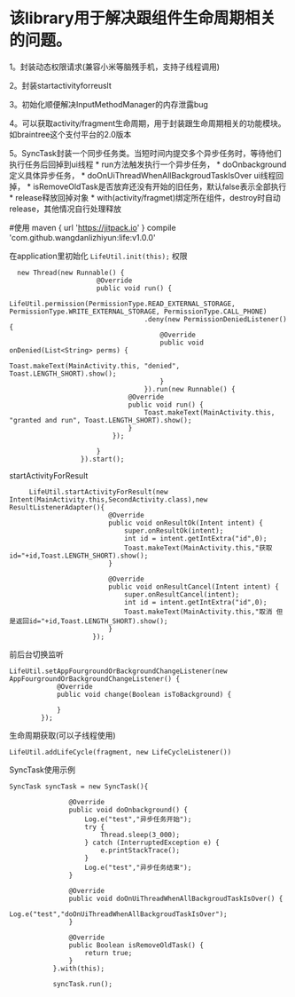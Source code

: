 # 该library用于解决跟组件生命周期相关的问题。
 1。封装动态权限请求(兼容小米等脑残手机，支持子线程调用)
 
 2。封装startactivityforreuslt
 
 3。初始化顺便解决InputMethodManager的内存泄露bug
 
 4。可以获取activity/fragment生命周期，用于封装跟生命周期相关的功能模块。如braintree这个支付平台的2.0版本
 
 5。SyncTask封装一个同步任务类。当短时间内提交多个异步任务时，等待他们执行任务后回掉到ui线程
    * run方法触发执行一个异步任务，
    * doOnbackground定义具体异步任务，
    * doOnUiThreadWhenAllBackgroudTaskIsOver ui线程回掉，
    * isRemoveOldTask是否放弃还没有开始的旧任务，默认false表示全部执行
    * release释放回掉对象
    * with(activity/fragmet)绑定所在组件，destroy时自动release，其他情况自行处理释放
 
 
#使用
maven { url 'https://jitpack.io' }
compile 'com.github.wangdanlizhiyun:life:v1.0.0'

 
 
 在application里初始化
    ```
        LifeUtil.init(this);
    ```
  权限
  
  ```
    new Thread(new Runnable() {
                        @Override
                        public void run() {
                            LifeUtil.permission(PermissionType.READ_EXTERNAL_STORAGE, PermissionType.WRITE_EXTERNAL_STORAGE, PermissionType.CALL_PHONE)
                                    .deny(new PermissionDeniedListener() {
                                        @Override
                                        public void onDenied(List<String> perms) {
                                            Toast.makeText(MainActivity.this, "denied", Toast.LENGTH_SHORT).show();
                                        }
                                    }).run(new Runnable() {
                                @Override
                                public void run() {
                                    Toast.makeText(MainActivity.this, "granted and run", Toast.LENGTH_SHORT).show();
                                }
                            });
    
                        }
                    }).start();
  ```
  
    
  startActivityForResult
  
   ```
        LifeUtil.startActivityForResult(new Intent(MainActivity.this,SecondActivity.class),new ResultListenerAdapter(){
                            @Override
                            public void onResultOk(Intent intent) {
                                super.onResultOk(intent);
                                int id = intent.getIntExtra("id",0);
                                Toast.makeText(MainActivity.this,"获取id="+id,Toast.LENGTH_SHORT).show();
                            }
        
                            @Override
                            public void onResultCancel(Intent intent) {
                                super.onResultCancel(intent);
                                int id = intent.getIntExtra("id",0);
                                Toast.makeText(MainActivity.this,"取消 但是返回id="+id,Toast.LENGTH_SHORT).show();
                            }
                        });
   ```
   
   前后台切换监听
   ```
   LifeUtil.setAppFourgroundOrBackgroundChangeListener(new AppFourgroundOrBackgroundChangeListener() {
               @Override
               public void change(Boolean isToBackground) {
   
               }
           });
   ```
   生命周期获取(可以子线程使用)
   
   ```LifeUtil.addLifeCycle(activity, new LifeCycleListener())
   LifeUtil.addLifeCycle(fragment, new LifeCycleListener())
   ```
   SyncTask使用示例
   
   ```
   SyncTask syncTask = new SyncTask(){
      
                  @Override
                  public void doOnbackground() {
                      Log.e("test","异步任务开始");
                      try {
                          Thread.sleep(3_000);
                      } catch (InterruptedException e) {
                          e.printStackTrace();
                      }
                      Log.e("test","异步任务结束");
                  }
      
                  @Override
                  public void doOnUiThreadWhenAllBackgroudTaskIsOver() {
                      Log.e("test","doOnUiThreadWhenAllBackgroudTaskIsOver");
                  }
      
                  @Override
                  public Boolean isRemoveOldTask() {
                      return true;
                  }
              }.with(this);
              
              syncTask.run();
  ```